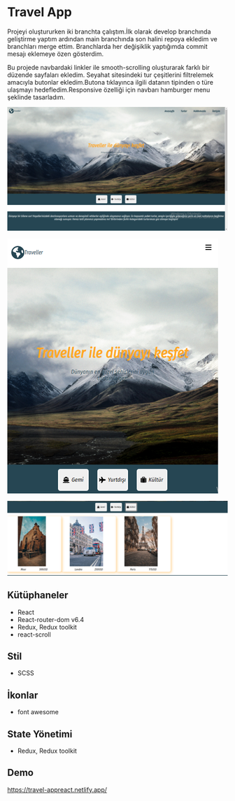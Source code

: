 # Travel App

Projeyi oluştururken iki branchta çalıştım.İlk olarak develop branchında geliştirme yaptım ardından main branchında son halini repoya ekledim ve branchları merge ettim. Branchlarda her değişiklik yaptığımda commit mesajı eklemeye özen gösterdim.  

Bu projede navbardaki linkler ile smooth-scrolling oluşturarak farklı bir düzende sayfaları ekledim. Seyahat sitesindeki tur çeşitlerini filtrelemek amacıyla butonlar ekledim.Butona tıklayınca ilgili datanın tipinden o türe ulaşmayı hedefledim.Responsive özelliği için navbarı hamburger menu şeklinde tasarladım. 

![Travel App](src/assests/travel-img.png)

![Travel App](src/assests/travel-res.png)

![Travel App](src/assests/travel-tour.png)

## Kütüphaneler  
+ React
+ React-router-dom v6.4
+ Redux, Redux toolkit
+ react-scroll

## Stil
+ SCSS

## İkonlar
+ font awesome

## State Yönetimi
+ Redux, Redux toolkit

## Demo 
https://travel-appreact.netlify.app/
